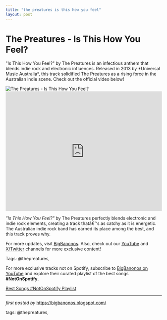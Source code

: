```yaml
---
title: "the preatures is this how you feel"
layout: post
---
```

<!-- Title of the Post -->
<h1 >The Preatures - Is This How You Feel?</h1> <!-- Introductory Text -->
<p >"Is This How You Feel?" by The Preatures is an infectious anthem that blends indie rock and electronic influences. Released in 2013 by *Universal Music Australia*, this track solidified The Preatures as a rising force in the Australian indie scene. Check out the official video below!</p> <!-- Featured Image -->
<div > <img src="https://i.scdn.co/image/ab67616d0000b273d11649a638d2af9e440c3fac" alt="The Preatures - Is This How You Feel?" />
</div> <!-- YouTube Video Embed -->
<div > <iframe width="100%" height="385" src="https://www.youtube.com/embed/M8XmoroZ3zo" title="The Preatures - Is This How You Feel? (Official Video)" frameborder="0" allow="accelerometer; autoplay; clipboard-write; encrypted-media; gyroscope; picture-in-picture; web-share" referrerpolicy="strict-origin-when-cross-origin" allowfullscreen></iframe>
</div> <!-- Song Information -->
<div > <p><em>"Is This How You Feel?"</em> by The Preatures perfectly blends electronic and indie rock elements, creating a track thatâ€™s as catchy as it is energetic. The Australian indie rock band has earned its place among the best, and this track proves why.</p>
</div> <!-- Footer Links -->
<div > <p>For more updates, visit <a href="https://bigbanonos.blogspot.com/" target="_blank">BigBanonos</a>. Also, check out our <a href="https://www.youtube.com/@BigBanonos" target="_blank">YouTube</a> and <a href="https://x.com/bigbanonos" target="_blank">X/Twitter</a> channels for more exclusive content!</p>
</div> <!-- Tags -->
<p >Tags: @thepreatures,</p>


<!--Subscribe and Playlist Links-->
<div>
    <p>For more exclusive tracks not on Spotify, subscribe to <a href="https://www.youtube.com/@BigBanonos" target="_blank">BigBanonos on YouTube</a> and explore their curated playlist of the best songs <strong>#NotOnSpotify</strong>.</p>
    <p><a href="https://www.youtube.com/playlist?list=PLtuNtuTatqI0kFahUCbtbfenC_ET5O_tr" target="_blank">Best Songs #NotOnSpotify Playlist<br /></a></p></div>

<hr />

<p><em>first posted by</em> <a href="https://bigbanonos.blogspot.com/" rel="noopener" target="_new">https://bigbanonos.blogspot.com/</a></p>

<p>tags: @thepreatures,</p>
